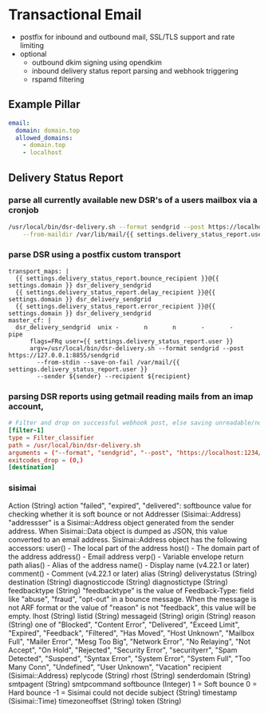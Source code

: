 # Transactional Email

+ postfix for inbound and outbound mail, SSL/TLS support and rate limiting
+ optional
  + outbound dkim signing using opendkim
  + inbound delivery status report parsing and webhook triggering
  + rspamd filtering

## Example Pillar

```yaml
email:
  domain: domain.top
  allowed_domains:
    - domain.top
    - localhost
```

## Delivery Status Report

### parse all currently available new DSR's of a users mailbox via a cronjob
```sh
/usr/local/bin/dsr-delivery.sh --format sendgrid --post https://localhost:1234/webhook/sendgrid \
    --from-maildir /var/lib/mail/{{ settings.delivery_status_report.user }}
```

### parse DSR using a postfix custom transport
```jinja
transport_maps: |
  {{ settings.delivery_status_report.bounce_recipient }}@{{ settings.domain }} dsr_delivery_sendgrid
  {{ settings.delivery_status_report.delay_recipient }}@{{ settings.domain }} dsr_delivery_sendgrid
  {{ settings.delivery_status_report.error_recipient }}@{{ settings.domain }} dsr_delivery_sendgrid
master_cf: |
  dsr_delivery_sendgrid  unix -       n       n       -       -       pipe
      flags=FRq user={{ settings.delivery_status_report.user }}
      argv=/usr/local/bin/dsr-delivery.sh --format sendgrid --post https://127.0.0.1:8855/sendgrid
        --from-stdin --save-on-fail /var/mail/{{ settings.delivery_status_report.user }}
        --sender ${sender} --recipient ${recipient}
```

### parsing DSR reports using getmail reading mails from an imap account,
```conf
# Filter and drop on successful webhook post, else saving unreadable/non dsr to maildir
[filter-1]
type = Filter_classifier
path = /usr/local/bin/dsr-delivery.sh
arguments = ("--format", "sendgrid", "--post", "https://localhost:1234/webhook/sendgrid" , "--from-stdin")
exitcodes_drop = (0,)
[destination]
```

### sisimai

Action (String)
action  	"failed", "expired", "delivered": softbounce value for checking whether it is soft bounce or not
Addresser (Sisimai::Address)
  "addressser" is a Sisimai::Address object generated from the sender address. When Sisimai::Data object is dumped as JSON, this value converted to an email address. Sisimai::Address object has the following accessors:
    user() - The local part of the address
    host() - The domain part of the address
    address() - Email address
    verp() - Variable envelope return path
    alias() - Alias of the address
    name() - Display name (v4.22.1 or later)
    comment() - Comment (v4.22.1 or later)
alias (String)
deliverystatus (String)
destination (String)
diagnosticcode (String)
diagnostictype (String)
feedbacktype (String) "feedbacktype" is the value of Feedback-Type: field like "abuse", "fraud", "opt-out" in a bounce message. When the message is not ARF format or the value of "reason" is not "feedback", this value will be empty.
lhost (String)
listid (String)
messageid (String)
origin (String)
reason (String) one of
  "Blocked", "Content Error", "Delivered", "Exceed Limit", "Expired", "Feedback",
  "Filtered", "Has Moved", "Host Unknown", "Mailbox Full", "Mailer Error",
  "Mesg Too Big", "Network Error", "No Relaying", "Not Accept", "On Hold",
  "Rejected", "Security Error", "securityerr", "Spam Detected", "Suspend",
  "Syntax Error", "System Error", "System Full", "Too Many Conn", "Undefined",
  "User Unknown", "Vacation"
recipient (Sisimai::Address)
replycode (String)
rhost (String)
senderdomain (String)
smtpagent (String)
smtpcommand
softbounce (Integer)
    1 = Soft bounce
    0 = Hard bounce
    -1 = Sisimai could not decide
subject (String)
timestamp (Sisimai::Time)
timezoneoffset (String)
token (String)
